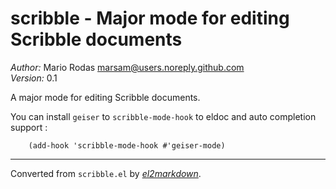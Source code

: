 # scribble - Major mode for editing Scribble documents

*Author:* Mario Rodas <marsam@users.noreply.github.com><br>
*Version:* 0.1<br>

A major mode for editing Scribble documents.

You can install `geiser` to `scribble-mode-hook` to eldoc and auto completion
support :

        (add-hook 'scribble-mode-hook #'geiser-mode)


---
Converted from `scribble.el` by [*el2markdown*](https://github.com/Lindydancer/el2markdown).
